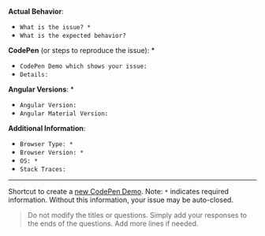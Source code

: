 **Actual Behavior**:
 -  `What is the issue? *`
 -  `What is the expected behavior?`

**CodePen** (or steps to reproduce the issue): *
 -  `CodePen Demo which shows your issue:`
 -  `Details:`

**Angular Versions**: *
 -  `Angular Version:`
 -  `Angular Material Version:`

**Additional Information**:
 -  `Browser Type: *`
 -  `Browser Version: *`
 -  `OS: *`
 -  `Stack Traces:`

----
Shortcut to create a [new CodePen Demo](http://codepen.io/team/AngularMaterial/pen/bEGJdd).
Note: `*` indicates required information. Without this information, your issue may be auto-closed.

> Do not modify the titles or questions. Simply add your responses to the ends of the questions.
  Add more lines if needed.